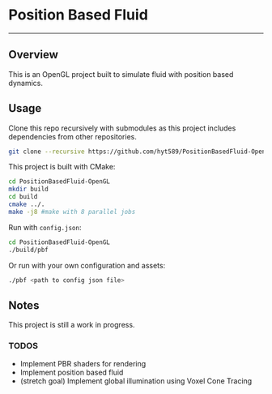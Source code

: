 # Position Based Fluid

***

## Overview

This is an OpenGL project built to simulate fluid with position based dynamics.

## Usage

Clone this repo recursively with submodules as this project includes dependencies from other repositories.

```bash
git clone --recursive https://github.com/hyt589/PositionBasedFluid-OpenGL.git
```

This project is built with CMake:

```sh
cd PositionBasedFluid-OpenGL
mkdir build
cd build
cmake ../.
make -j8 #make with 8 parallel jobs
```

Run with `config.json`:

```sh
cd PositionBasedFluid-OpenGL
./build/pbf
```

Or run with your own configuration and assets:
```sh
./pbf <path to config json file>
```

## Notes

This project is still a work in progress.

### TODOS

- Implement PBR shaders for rendering
- Implement position based fluid
- (stretch goal) Implement global illumination using Voxel Cone Tracing